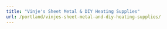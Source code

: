 ```yaml
---
title: "Vinje's Sheet Metal & DIY Heating Supplies"
url: /portland/vinjes-sheet-metal-and-diy-heating-supplies/
---
```


